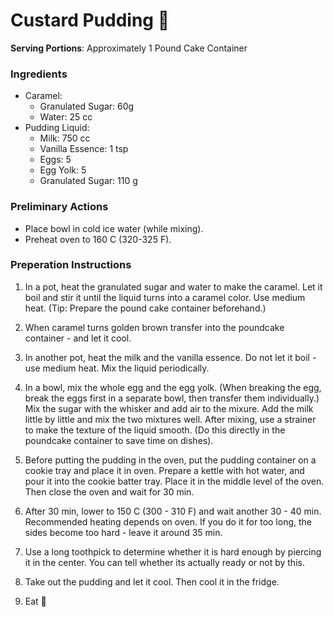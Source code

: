 # Custard Pudding :custard:

**Serving Portions**: Approximately 1 Pound Cake Container

### Ingredients
* Caramel:
	* Granulated Sugar: 60g
	* Water: 25 cc
* Pudding Liquid:
	* Milk: 750 cc
	* Vanilla Essence: 1 tsp
	* Eggs: 5
	* Egg Yolk: 5
	* Granulated Sugar: 110 g

### Preliminary Actions
* Place bowl in cold ice water (while mixing).
* Preheat oven to 160 C (320-325 F).

### Preperation Instructions
1. In a pot, heat the granulated sugar and water to make the caramel. Let it boil and stir it until the liquid turns into a caramel color. Use medium heat. (Tip: Prepare the pound cake container beforehand.)

2. When caramel turns golden brown transfer into the poundcake container - and let it cool.

3. In another pot, heat the milk and the vanilla essence. Do not let it boil - use medium heat. Mix the liquid periodically.

4. In a bowl, mix the whole egg and the egg yolk. (When breaking the egg, break the eggs first in a separate bowl, then transfer them individually.) Mix the sugar with the whisker and add air to the mixure. Add the milk little by little and mix the two mixtures well. After mixing, use a strainer to make the texture of the liquid smooth. (Do this directly in the poundcake container to save time on dishes).

5. Before putting the pudding in the oven, put the pudding container on a cookie tray and place it in oven. Prepare a kettle with hot water, and pour it into the cookie batter tray. Place it in the middle level of the oven. Then close the oven and wait for 30 min.

6. After 30 min, lower to 150 C (300 - 310 F) and wait another 30 - 40 min. Recommended heating depends on oven. If you do it for too long, the sides become too hard - leave it around 35 min.

7. Use a long toothpick to determine whether it is hard enough by piercing it in the center. You can tell whether its actually ready or not by this.

8. Take out the pudding and let it cool. Then cool it in the fridge.

9. Eat :fork_and_knife:

